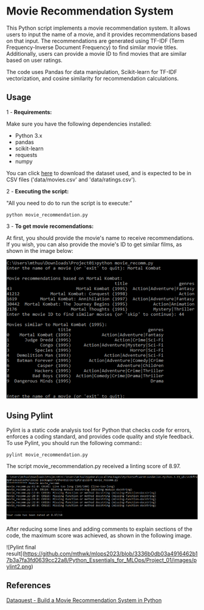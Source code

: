 # Movie Recommendation System

This Python script implements a movie recommendation system. It allows users to input the name of a movie, and it provides recommendations based on that input. The recommendations are generated using TF-IDF (Term Frequency-Inverse Document Frequency) to find similar movie titles. Additionally, users can provide a movie ID to find movies that are similar based on user ratings.

The code uses Pandas for data manipulation, Scikit-learn for TF-IDF vectorization, and cosine similarity for recommendation calculations.

## Usage

1 - **Requirements:**

   Make sure you have the following dependencies installed:
   - Python 3.x
   - pandas
   - scikit-learn
   - requests
   - numpy

   You can click [here](https://files.grouplens.org/datasets/movielens/ml-25m.zip) to download the dataset used, and is expected to be in CSV files ('data/movies.csv' and 'data/ratings.csv').

2 - **Executing the script:**

   "All you need to do to run the script is to execute:"

   ```
   python movie_recommendation.py
   ```

3 - **To get movie recomendations:**

At first, you should provide the movie's name to receive recommendations. If you wish, you can also provide the movie's ID to get similar films, as shown in the image below:

![code output](https://github.com/mthwk/mlops2023/blob/74468e199e619f3a1c04881b2214888ad0a0e298/Python_Essentials_for_MLOps/Project_01/images/output.png)


## Using Pylint

Pylint is a static code analysis tool for Python that checks code for errors, enforces a coding standard, and provides code quality and style feedback. To use Pylint, you should run the following command::

```
pylint movie_recommendation.py
```

The script movie_recommendation.py received a linting score of 8.97.

![Pylint first result](https://github.com/mthwk/mlops2023/blob/74468e199e619f3a1c04881b2214888ad0a0e298/Python_Essentials_for_MLOps/Project_01/images/pylint.png)

After reducing some lines and adding comments to explain sections of the code, the maximum score was achieved, as shown in the following image.

![Pylint final result[(https://github.com/mthwk/mlops2023/blob/3336b0db03a4916462b17b3a7fa3fd0639cc22a8/Python_Essentials_for_MLOps/Project_01/images/pylint2.png)
## References
[Dataquest - Build a Movie Recommendation System in Python](https://github.com/dataquestio/project-walkthroughs/blob/master/movie_recs/movie_recommendations.ipynb)
